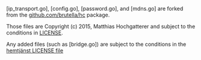 [ip_transport.go], [config.go], [password.go], and [mdns.go] are forked from the [github.com/brutella/hc](https://github.com/brutella/hc) package.

Those files are Copyright (c) 2015, Matthias Hochgatterer and subject to the conditions in [LICENSE](LICENSE).

Any added files (such as [bridge.go]) are subject to the conditions in the [hemtjänst LICENSE file](../../LICENSE)
